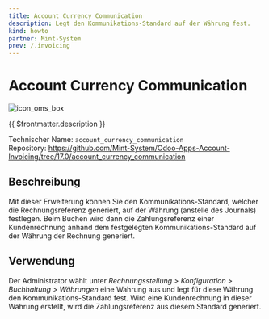 ```yaml
---
title: Account Currency Communication
description: Legt den Kommunikations-Standard auf der Währung fest.
kind: howto
partner: Mint-System
prev: /.invoicing
---
```


# Account Currency Communication

![icon_oms_box](../attachments/icons_odoo_mint_system.png)

{{ $frontmatter.description }}

Technischer Name: `account_currency_communication`\
Repository: <https://github.com/Mint-System/Odoo-Apps-Account-Invoicing/tree/17.0/account_currency_communication>

## Beschreibung

Mit dieser Erweiterung können Sie den Kommunikations-Standard, welcher die Rechnungsreferenz generiert, auf der Währung (anstelle des Journals) festlegen. Beim Buchen wird dann die Zahlungsreferenz einer Kundenrechnung anhand dem festgelegten Kommunikations-Standard auf der Währung der Rechnung generiert.

## Verwendung

Der Administrator wählt unter _Rechnungsstellung > Konfiguration > Buchhaltung > Währungen_ eine Wahrung aus und legt für diese Währung den Kommunikations-Standard fest. Wird eine Kundenrechnung in dieser Währung erstellt, wird die Zahlungsreferenz aus diesem Standard generiert.
